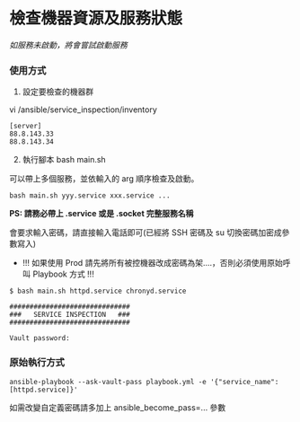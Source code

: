 # 檢查機器資源及服務狀態

*如服務未啟動，將會嘗試啟動服務*

### 使用方式


1. 設定要檢查的機器群

vi /ansible/service_inspection/inventory

```ini=
[server]
88.8.143.33
88.8.143.34
```

2. 執行腳本 bash main.sh

可以帶上多個服務，並依輸入的 arg 順序檢查及啟動。

```
bash main.sh yyy.service xxx.service ...
```

**PS: 請務必帶上 .service 或是 .socket 完整服務名稱**

會要求輸入密碼，請直接輸入電話即可(已經將 SSH 密碼及 su 切換密碼加密成參數寫入)

* !!! 如果使用 Prod 請先將所有被控機器改成密碼為架....，否則必須使用原始呼叫 Playbook 方式 !!!


```shell
$ bash main.sh httpd.service chronyd.service

##############################
###   SERVICE INSPECTION   ###
##############################

Vault password: 
```

### 原始執行方式

```
ansible-playbook --ask-vault-pass playbook.yml -e '{"service_name":[httpd.service]}'
```

如需改變自定義密碼請多加上 ansible_become_pass=... 參數
